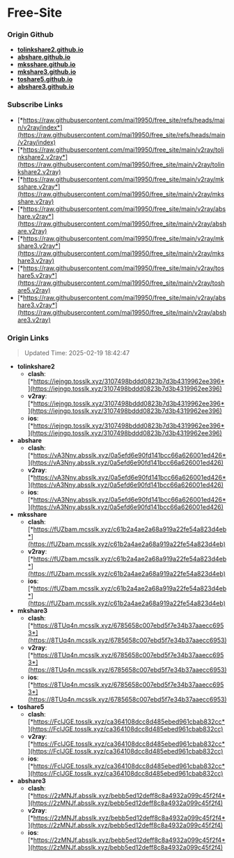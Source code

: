 # Free-Site

### Origin Github

- [**tolinkshare2.github.io**](https://github.com/tolinkshare2/tolinkshare2.github.io)
- [**abshare.github.io**](https://github.com/abshare/abshare.github.io)
- [**mksshare.github.io**](https://github.com/mksshare/mksshare.github.io)
- [**mkshare3.github.io**](https://github.com/mkshare3/mkshare3.github.io)
- [**toshare5.github.io**](https://github.com/toshare5/toshare5.github.io)
- [**abshare3.github.io**](https://github.com/abshare3/abshare3.github.io)

### Subscribe Links

- [*https://raw.githubusercontent.com/mai19950/free_site/refs/heads/main/v2ray/index*](https://raw.githubusercontent.com/mai19950/free_site/refs/heads/main/v2ray/index)
- [*https://raw.githubusercontent.com/mai19950/free_site/main/v2ray/tolinkshare2.v2ray*](https://raw.githubusercontent.com/mai19950/free_site/main/v2ray/tolinkshare2.v2ray)
- [*https://raw.githubusercontent.com/mai19950/free_site/main/v2ray/mksshare.v2ray*](https://raw.githubusercontent.com/mai19950/free_site/main/v2ray/mksshare.v2ray)
- [*https://raw.githubusercontent.com/mai19950/free_site/main/v2ray/abshare.v2ray*](https://raw.githubusercontent.com/mai19950/free_site/main/v2ray/abshare.v2ray)
- [*https://raw.githubusercontent.com/mai19950/free_site/main/v2ray/mkshare3.v2ray*](https://raw.githubusercontent.com/mai19950/free_site/main/v2ray/mkshare3.v2ray)
- [*https://raw.githubusercontent.com/mai19950/free_site/main/v2ray/toshare5.v2ray*](https://raw.githubusercontent.com/mai19950/free_site/main/v2ray/toshare5.v2ray)
- [*https://raw.githubusercontent.com/mai19950/free_site/main/v2ray/abshare3.v2ray*](https://raw.githubusercontent.com/mai19950/free_site/main/v2ray/abshare3.v2ray)

### Origin Links

> Updated Time: 2025-02-19 18:42:47

- **tolinkshare2**
  - **clash**: [*https://iejngp.tosslk.xyz/3107498bddd0823b7d3b4319962ee396*](https://iejngp.tosslk.xyz/3107498bddd0823b7d3b4319962ee396)
  - **v2ray**: [*https://iejngp.tosslk.xyz/3107498bddd0823b7d3b4319962ee396*](https://iejngp.tosslk.xyz/3107498bddd0823b7d3b4319962ee396)
  - **ios**: [*https://iejngp.tosslk.xyz/3107498bddd0823b7d3b4319962ee396*](https://iejngp.tosslk.xyz/3107498bddd0823b7d3b4319962ee396)
- **abshare**
  - **clash**: [*https://vA3Nny.absslk.xyz/0a5efd6e90fd141bcc66a626001ed426*](https://vA3Nny.absslk.xyz/0a5efd6e90fd141bcc66a626001ed426)
  - **v2ray**: [*https://vA3Nny.absslk.xyz/0a5efd6e90fd141bcc66a626001ed426*](https://vA3Nny.absslk.xyz/0a5efd6e90fd141bcc66a626001ed426)
  - **ios**: [*https://vA3Nny.absslk.xyz/0a5efd6e90fd141bcc66a626001ed426*](https://vA3Nny.absslk.xyz/0a5efd6e90fd141bcc66a626001ed426)
- **mksshare**
  - **clash**: [*https://fUZbam.mcsslk.xyz/c61b2a4ae2a68a919a22fe54a823d4eb*](https://fUZbam.mcsslk.xyz/c61b2a4ae2a68a919a22fe54a823d4eb)
  - **v2ray**: [*https://fUZbam.mcsslk.xyz/c61b2a4ae2a68a919a22fe54a823d4eb*](https://fUZbam.mcsslk.xyz/c61b2a4ae2a68a919a22fe54a823d4eb)
  - **ios**: [*https://fUZbam.mcsslk.xyz/c61b2a4ae2a68a919a22fe54a823d4eb*](https://fUZbam.mcsslk.xyz/c61b2a4ae2a68a919a22fe54a823d4eb)
- **mkshare3**
  - **clash**: [*https://8TUq4n.mcsslk.xyz/6785658c007ebd5f7e34b37aaecc6953*](https://8TUq4n.mcsslk.xyz/6785658c007ebd5f7e34b37aaecc6953)
  - **v2ray**: [*https://8TUq4n.mcsslk.xyz/6785658c007ebd5f7e34b37aaecc6953*](https://8TUq4n.mcsslk.xyz/6785658c007ebd5f7e34b37aaecc6953)
  - **ios**: [*https://8TUq4n.mcsslk.xyz/6785658c007ebd5f7e34b37aaecc6953*](https://8TUq4n.mcsslk.xyz/6785658c007ebd5f7e34b37aaecc6953)
- **toshare5**
  - **clash**: [*https://FclJGE.tosslk.xyz/ca364108dcc8d485ebed961cbab832cc*](https://FclJGE.tosslk.xyz/ca364108dcc8d485ebed961cbab832cc)
  - **v2ray**: [*https://FclJGE.tosslk.xyz/ca364108dcc8d485ebed961cbab832cc*](https://FclJGE.tosslk.xyz/ca364108dcc8d485ebed961cbab832cc)
  - **ios**: [*https://FclJGE.tosslk.xyz/ca364108dcc8d485ebed961cbab832cc*](https://FclJGE.tosslk.xyz/ca364108dcc8d485ebed961cbab832cc)
- **abshare3**
  - **clash**: [*https://2zMNJf.absslk.xyz/bebb5ed12deff8c8a4932a099c45f2f4*](https://2zMNJf.absslk.xyz/bebb5ed12deff8c8a4932a099c45f2f4)
  - **v2ray**: [*https://2zMNJf.absslk.xyz/bebb5ed12deff8c8a4932a099c45f2f4*](https://2zMNJf.absslk.xyz/bebb5ed12deff8c8a4932a099c45f2f4)
  - **ios**: [*https://2zMNJf.absslk.xyz/bebb5ed12deff8c8a4932a099c45f2f4*](https://2zMNJf.absslk.xyz/bebb5ed12deff8c8a4932a099c45f2f4)
